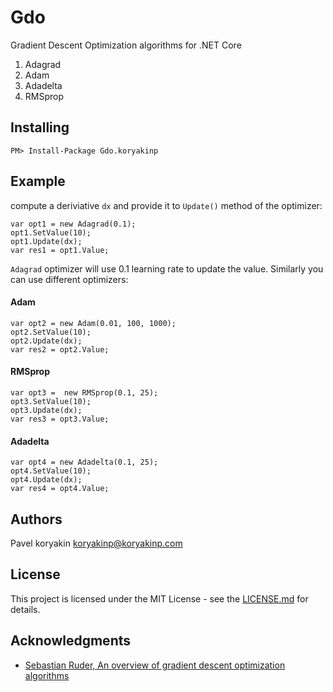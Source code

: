 # Gdo

Gradient Descent Optimization algorithms for .NET Core

1. Adagrad
2. Adam
3. Adadelta
4. RMSprop

## Installing

```
PM> Install-Package Gdo.koryakinp
```

## Example
compute a deriviative `dx` and provide it to `Update()` method of the optimizer:
```
var opt1 = new Adagrad(0.1);
opt1.SetValue(10);
opt1.Update(dx);
var res1 = opt1.Value;
```
`Adagrad` optimizer will use 0.1 learning rate to update the value.
Similarly you can use different optimizers:
#### Adam
```
var opt2 = new Adam(0.01, 100, 1000);
opt2.SetValue(10);
opt2.Update(dx);
var res2 = opt2.Value;
```
#### RMSprop
```
var opt3 =  new RMSprop(0.1, 25);
opt3.SetValue(10);
opt3.Update(dx);
var res3 = opt3.Value;
```
#### Adadelta
```
var opt4 = new Adadelta(0.1, 25);
opt4.SetValue(10);
opt4.Update(dx);
var res4 = opt4.Value;
```
## Authors

Pavel koryakin <koryakinp@koryakinp.com>

## License

This project is licensed under the MIT License - see the [LICENSE.md](https://github.com/koryakinp/gdo/blob/master/LICENSE) for details.

## Acknowledgments

- [Sebastian Ruder, An overview of gradient descent optimization algorithms](http://ruder.io/optimizing-gradient-descent/index.html)
